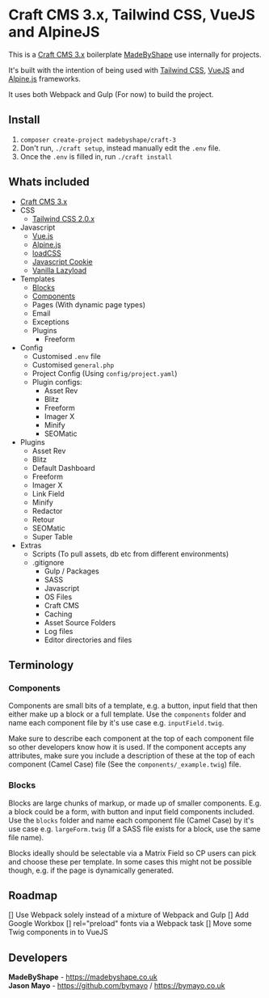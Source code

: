 # Craft CMS 3.x, Tailwind CSS, VueJS and AlpineJS

This is a [Craft CMS 3.x](https://github.com/craftcms/cms) boilerplate [MadeByShape](https://madebyshape.co.uk) use internally for projects. 

It's built with the intention of being used with [Tailwind CSS](https://tailwindcss.com/), [VueJS](https://vuejs.org/) and [Alpine.js](https://github.com/alpinejs/alpine) frameworks.

It uses both Webpack and Gulp (For now) to build the project.

## Install

1. `composer create-project madebyshape/craft-3`
2. Don't run, `./craft setup`, instead manually edit the `.env` file.
3. Once the `.env` is filled in, run `./craft install`

## Whats included

- [Craft CMS 3.x](https://github.com/craftcms/cms)
- CSS
   - [Tailwind CSS 2.0.x](https://tailwindcss.com/)
- Javascript
   - [Vue.js](https://github.com/vuejs)
   - [Alpine.js](https://github.com/alpinejs/alpine)
   - [loadCSS](https://github.com/filamentgroup/loadCSS)
   - [Javascript Cookie](https://github.com/js-cookie/js-cookie)
   - [Vanilla Lazyload](https://github.com/verlok/vanilla-lazyload)
- Templates
   - [Blocks](https://github.com/madebyshape/craft-3#blocks)
   - [Components](https://github.com/madebyshape/craft-3#components)
   - Pages (With dynamic page types)
   - Email
   - Exceptions
   - Plugins
      - Freeform
- Config
   - Customised `.env` file
   - Customised `general.php`
   - Project Config (Using `config/project.yaml`)
   - Plugin configs:
      - Asset Rev
      - Blitz
      - Freeform
      - Imager X
      - Minify
      - SEOMatic
- Plugins
   - Asset Rev
   - Blitz
   - Default Dashboard
   - Freeform
   - Imager X
   - Link Field
   - Minify
   - Redactor
   - Retour
   - SEOMatic
   - Super Table
- Extras
   - Scripts (To pull assets, db etc from different environments)
   - .gitignore
      - Gulp / Packages
      - SASS
      - Javascript
      - OS Files
      - Craft CMS
      - Caching
      - Asset Source Folders
      - Log files
      - Editor directories and files

## Terminology

### Components
Components are small bits of a template, e.g. a button, input field that then either make up a block or a full template. Use the `components` folder and name each component file by it's use case e.g. `inputField.twig`.

Make sure to describe each component at the top of each component file so other developers know how it is used. If the component accepts any attributes, make sure you include a description of these at the top of each component (Camel Case) file (See the `components/_example.twig`) file.

### Blocks
Blocks are large chunks of markup, or made up of smaller components. E.g. a block could be a form, with button and input field components included. Use the `blocks` folder and name each component file (Camel Case) by it's use case e.g. `largeForm.twig` (If a SASS file exists for a block, use the same file name).

Blocks ideally should be selectable via a Matrix Field so CP users can pick and choose these per template. In some cases this might not be possible though, e.g. if the page is dynamically generated.

## Roadmap

[] Use Webpack solely instead of a mixture of Webpack and Gulp
[] Add Google Workbox
[] rel="preload" fonts via a Webpack task
[] Move some Twig components in to VueJS 

## Developers

**MadeByShape** - https://madebyshape.co.uk  
**Jason Mayo** - https://github.com/bymayo / https://bymayo.co.uk